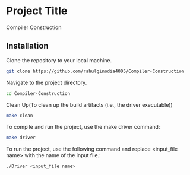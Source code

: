 # Project Title

Compiler Construction

## Installation 

Clone the repository to your local machine.

```bash
git clone https://github.com/rahulginodia4005/Compiler-Construction
```

Navigate to the project directory.
```bash
cd Compiler-Construction
```

Clean Up(To clean up the build artifacts (i.e., the driver executable))
```bash
make clean
```

To compile and run the project, use the make driver command:
```bash
make driver 
```

To run the project, use the following command and replace <input_file name> with the name of the input file.:
```bash
./Driver <input_file name>
```